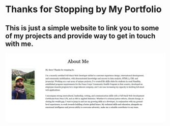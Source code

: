 # Thanks for Stopping by My Portfolio

## This is just a simple website to link you to some of my projects and provide way to get in touch with me. 

![HomePage Screenshot](assets/images/portfoliocapture.png)